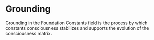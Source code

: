 # Grounding

Grounding in the Foundation Constants field is the process by which constants consciousness stabilizes and supports the evolution of the consciousness matrix. 